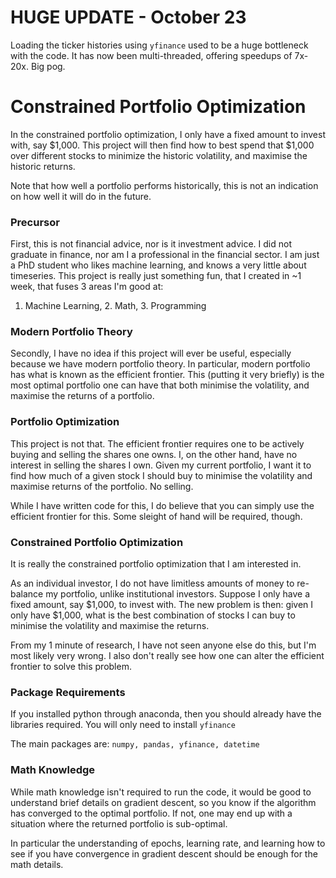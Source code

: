 # HUGE UPDATE - October 23
Loading the ticker histories using `yfinance` used to be a huge bottleneck with the code. It has now been multi-threaded, offering speedups of 7x-20x. Big pog.

# Constrained Portfolio Optimization
In the constrained portfolio optimization, I only have a fixed amount to invest with, say $1,000. This project will
then find how to best spend that $1,000 over different stocks to minimize the historic volatility, and maximise the
historic returns.

Note that how well a portfolio performs historically, this is not an indication on how well it will do in the future.

### Precursor
First, this is not financial advice, nor is it investment advice. I did not graduate in finance, nor am I a professional
in the financial sector. I am just a PhD student who likes machine learning, and knows a very little about timeseries.
This project is really just something fun, that I created in ~1 week, that fuses 3 areas I'm good at:
1. Machine Learning, 2. Math, 3. Programming

### Modern Portfolio Theory
Secondly, I have no idea if this project will ever be useful, especially because we have modern portfolio theory.
In particular, modern portfolio has what is known as the efficient frontier. This (putting it very briefly)
is the most optimal portfolio one can have that both minimise the volatility, and maximise the returns of a portfolio.

### Portfolio Optimization
This project is not that. The efficient frontier requires one to be actively buying and selling the shares one owns. I,
on the other hand, have no interest in selling the shares I own. Given my current portfolio, I want it to find how much
of a given stock I should buy to minimise the volatility and maximise returns of the portfolio. No selling.

While I have written code for this, I do believe that you can simply use the efficient frontier for this. Some sleight
of hand will be required, though.

### Constrained Portfolio Optimization
It is really the constrained portfolio optimization that I am interested in.

As an individual investor, I do not have limitless amounts of money to re-balance my portfolio, unlike institutional
investors. Suppose I only have a fixed amount, say $1,000, to invest with. The new problem is then: given I only have
$1,000, what is the best combination of stocks I can buy to minimise the volatility and maximise the returns.

From my 1 minute of research, I have not seen anyone else do this, but I'm most likely very wrong. I also don't really
see how one can alter the efficient frontier to solve this problem.

### Package Requirements
If you installed python through anaconda, then you should already have the libraries required. You will only need to
install `yfinance`

The main packages are: `numpy, pandas, yfinance, datetime`

### Math Knowledge
While math knowledge isn't required to run the code, it would be good to understand brief details on gradient
descent, so you know if the algorithm has converged to the optimal portfolio. If not, one may end up with a situation
where the returned portfolio is sub-optimal.

In particular the understanding of epochs, learning rate, and learning how to see if you have convergence in
gradient descent should be enough for the math details.
